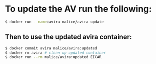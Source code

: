 # To update the AV run the following:

```bash
$ docker run --name=avira malice/avira update
```

## Then to use the updated avira container:

```bash
$ docker commit avira malice/avira:updated
$ docker rm avira # clean up updated container
$ docker run --rm malice/avira:updated EICAR
```
